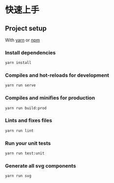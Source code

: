 # 快速上手

## Project setup

With [yarn](https://yarnpkg.com/lang/en/) or [npm](https://www.npmjs.com/get-npm)

### Install dependencies

```html
yarn install
```

### Compiles and hot-reloads for development

```html
yarn run serve
```

### Compiles and minifies for production

```html
yarn run build:prod
```

### Lints and fixes files

```html
yarn run lint
```

### Run your unit tests

```html
yarn run test:unit
```

### Generate all svg components

```html
yarn run svg
```
